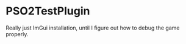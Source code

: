 # PSO2TestPlugin
Really just ImGui installation, until I figure out how to debug the game properly.
